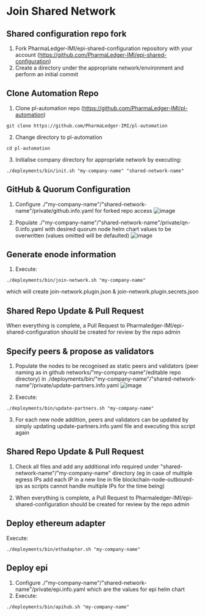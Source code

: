 # Join Shared Network
## Shared configuration repo fork
1. Fork PharmaLedger-IMI/epi-shared-configuration repository with your account  (https://github.com/PharmaLedger-IMI/epi-shared-configuration)
2. Create a directory under the appropriate network/environment and perform an initial commit 

## Clone Automation Repo
1. Clone pl-automation repo (https://github.com/PharmaLedger-IMI/pl-automation)
```shell
git clone https://github.com/PharmaLedger-IMI/pl-automation
```
2. Change directory to pl-automation
```shell
cd pl-automation
```
3. Initialise company directory for appropriate network by executing:
```shell
./deployments/bin/init.sh "my-company-name" "shared-network-name" 
```
## GitHub & Quorum Configuration
1. Configure ./"my-company-name"/"shared-network-name"/private/github.info.yaml for forked repo access
![image](https://user-images.githubusercontent.com/35995331/203970385-a49da4e1-b9d6-41ec-8d5d-4922db99df11.png)

3. Populate ./"my-company-name"/"shared-network-name"/private/qn-0.info.yaml with desired quorum node helm chart values to be overwritten (values omitted will be defaulted) 
![image](https://user-images.githubusercontent.com/35995331/203970728-cdc91c2d-ad93-4b60-adc9-af458d883fda.png)


## Generate enode information
1. Execute:
```shell
./deployments/bin/join-network.sh "my-company-name" 
```
which will create join-network.plugin.json & join-network.plugin.secrets.json

## Shared Repo Update & Pull Request
When everything is complete, a Pull Request to Pharmaledger-IMI/epi-shared-configuration should be created for review by the repo admin

## Specify peers & propose as validators
1. Populate the nodes to be recognised as static peers and validators (peer naming as in github networks/"my-company-name"/editable repo directory) in ./deployments/bin/"my-company-name"/"shared-network-name"/private/update-partners.info.yaml
![image](https://user-images.githubusercontent.com/35995331/203969712-75f7562b-9703-4c57-b072-1d636d9cc940.png)

2. Execute:
```shell
./deployments/bin/update-partners.sh "my-company-name"
```
3. For each new node addition, peers and validators can be updated by simply updating update-partners.info.yaml file and executing this script again

## Shared Repo Update & Pull Request
1. Check all files and add any additional info required under "shared-network-name"/"my-company-name" directory (eg in case of multiple egress IPs add each IP in a new line in file blockchain-node-outbound-ips as scripts cannot handle multiple IPs for the time being)
  
2. When everything is complete, a Pull Request to Pharmaledger-IMI/epi-shared-configuration should be created for review by the repo admin

## Deploy ethereum adapter
Execute:
```shell
./deployments/bin/ethadapter.sh "my-company-name" 
```
## Deploy epi
1. Configure ./"my-company-name"/"shared-network-name"/private/epi.info.yaml which are the values for epi helm chart
2. Execute:
```shell
./deployments/bin/apihub.sh "my-company-name"

